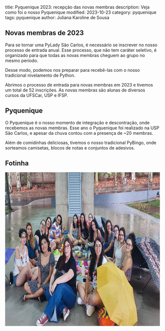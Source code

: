 title: Pyquenique 2023: recepção das novas membras
description: Veja como foi o nosso Pyquenique
modified: 2023-10-23
category: pyquenique
tags: pyquenique
author: Juliana Karoline de Sousa 

## Novas membras de 2023
Para se tornar uma PyLady São Carlos, é necessário se inscrever no nosso processo de entrada
anual. Esse processo, que não tem caráter seletivo, é organizado para que todas as novas membras
cheguem ao grupo no mesmo período.

Desse modo, podemos nos preparar para recebê-las com o nosso tradicional nivelamento de Python.

Abrimos o processo de entrada para novas membras em 2023 e tivemos um total de 52 inscrições.
As novas membras são alunas de diversos cursos da UFSCar, USP e IFSP.

## Pyquenique
O Pyquenique é o nosso momento de integração e descontração, onde recebemos as novas membras.
Esse ano o Pyquenique foi realizado na USP São Carlos, e apesar da chuva contou com a presença de ~20 membras.

Além de comidinhas deliciosas, tivemos o nosso tradicional PyBingo, onde sorteamos camisetas, blocos de notas
e conjuntos de adesivos.

## Fotinha
<img src="/images/pyquenique-2023/pyquenique-2023.jpg" width="800" height="500" alt="Foto do Pyquenique 2023" style="max-width: 100%;" />

